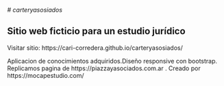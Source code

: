 <em># carteryasosiados</em>
<h2>Sitio web  ficticio para un  estudio jurídico</h2>
<p>Visitar sitio: https://cari-corredera.github.io/carteryasosiados/</p>
<p>Aplicacion de conocimientos adquiridos.Diseño responsive con bootstrap.<br>
Replicamos pagina de https://piazzayasociados.com.ar . Creado por https://mocapestudio.com/</p>
